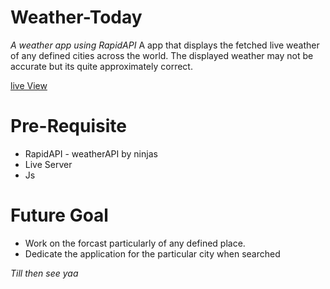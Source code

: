 # Weather-Today

_A weather app using RapidAPI_
A app that displays the fetched live weather of any defined cities across the world. The displayed weather may not be accurate but its quite approximately correct.

[live View](https://weather-today-production.up.railway.app/)

# Pre-Requisite
* RapidAPI - weatherAPI by ninjas
* Live Server
* Js

# Future Goal
* Work on the forcast particularly of any defined place.
* Dedicate the application for the particular city when searched

_Till then see yaa_


